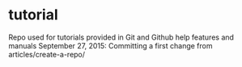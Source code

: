 # tutorial
Repo used for tutorials provided in Git and Github help features and manuals
September 27, 2015: Committing a first change from articles/create-a-repo/
